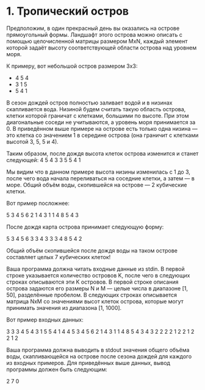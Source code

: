 # 1. Тропический остров
Предположим, в один прекрасный день вы оказались на острове прямоугольный формы.
Ландшафт этого острова можно описать с помощью целочисленной матрицы размером MxN, каждый элемент которой задаёт высоту соответствующей области острова над уровнем моря.

К примеру, вот небольшой остров размером 3x3:
* 4 5 4
* 3 1 5
* 5 4 1

В сезон дождей остров полностью заливает водой и в низинах скапливается вода. Низиной будем считать такую область острова, клетки которой граничат с клетками, большими по высоте. При этом диагональные соседи не учитываются, а уровень моря принимается за 0. В приведённом выше примере на острове есть только одна низина — это клетка со значением 1 в середине острова (она граничит с клетками высотой 3, 5, 5 и 4).

Таким образом, после дождя высота клеток острова изменится и станет следующей:
4 5 4
3 3 5
5 4 1

Мы видим что в данном примере высота низины изменилась с 1 до 3, после чего вода начала переливаться на соседние клетки, а затем — в море. Общий объём воды, скопившейся на острове — 2 кубические клетки.

Вот пример посложнее:

5 3 4 5
6 2 1 4
3 1 1 4
8 5 4 3

После дождя карта острова принимает следующую форму:

5 3 4 5
6 3 3 4
3 3 3 4
8 5 4 2

Общий объём скопившейся после дождя воды на таком острове составляет целых 7 кубических клеток!

Ваша программа должна читать входные данные из stdin.
В первой строке указывается количество островов K, после чего в следующих строках описываются эти K островов.
В первой строке описания острова задаются его размеры N и M — целые числа в диапазоне [1, 50], разделённые пробелом.
В следующих строках описывается матрица NxM со значениями высот клеток острова, которые могут принимать значения из диапазона [1, 1000].

Вот пример входных данных:

3
3 3
4 5 4
3 1 5
5 4 1
4 4
5 3 4 5
6 2 1 4
3 1 1 4
8 5 4 3
4 3
2 2 2
2 1 2
2 1 2
2 1 2

Ваша программа должна выводить в stdout значения общего объёма воды, скапливающейся на острове после сезона дождей для каждого из входных примеров. Для приведённых выше данных, вывод программы должен быть следующим:

2
7
0
